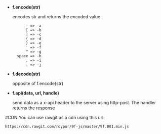 - **f.encode(str)**

    encodes str and returns the encoded value
        
            - => -a
            [ => -b
            ] => -c
            { => -d
            } => -e
            ' => -f
            " => -g
        space => -h
            , => -i
            : => -j

- **f.decode(str)**

    opposite of f.encode(str)
    
- **f.api(data, url, handle)**

    send data as a x-api header to the server using http-post. The handler returns the response
    
#CDN
You can use rawgit as a cdn using this url:

    https://cdn.rawgit.com/roypur/9f-js/master/9f.001.min.js
